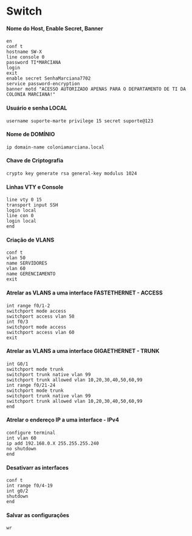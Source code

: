 # Switch 

#### Nome do Host, Enable Secret, Banner
 ```
en
conf t
hostname SW-X
line console 0
password TI*MARCIANA
login
exit
enable secret SenhaMarciana7702
service password-encryption
banner motd "ACESSO AUTORIZADO APENAS PARA O DEPARTAMENTO DE TI DA COLONIA MARCIANA!"
```

#### Usuário e senha LOCAL
```
username suporte-marte privilege 15 secret suporte@123
```

#### Nome de DOMÍNIO
```
ip domain-name coloniamarciana.local
```

#### Chave de Criptografia
```
crypto key generate rsa general-key modulus 1024
```
#### Linhas  VTY e Console 
```
line vty 0 15
transport input SSH
login local
line con 0
login local
end
```

#### Criação de VLANS
```
conf t
vlan 50
name SERVIDORES
vlan 60
name GERENCIAMENTO
exit
```

#### Atrelar as VLANS a uma interface FASTETHERNET - ACCESS
```
int range f0/1-2
switchport mode access
switchport access vlan 50
int f0/3
switchport mode access
switchport access vlan 60
exit
```

#### Atrelar as VLANS a uma interface GIGAETHERNET -  TRUNK
```
int G0/1
switchport mode trunk
switchport trunk native vlan 99
switchport trunk allowed vlan 10,20,30,40,50,60,99
int range f0/21-24
switchport mode trunk
switchport trunk native vlan 99
switchport trunk allowed vlan 10,20,30,40,50,60,99
end
```

#### Atrelar o endereço  IP a uma interface - IPv4
```
configure terminal
int vlan 60
ip add 192.168.0.X 255.255.255.240
no shutdown
end
```
#### Desativarr as interfaces
```
conf t
int range f0/4-19
int g0/2
shutdown
end
```
#### Salvar as configurações
```
wr
```





